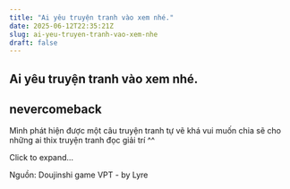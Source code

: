 ```yaml
---
title: "Ai yêu truyện tranh vào xem nhé."
date: 2025-06-12T22:35:21Z
slug: ai-yeu-truyen-tranh-vao-xem-nhe
draft: false
---
```


## Ai yêu truyện tranh vào xem nhé.

## nevercomeback

Mình phát hiện được một câu truyện tranh tự vẽ khá vui muốn chia sẽ cho những ai thix truyện tranh đọc giải trí ^^




	
		
		


Click to expand...
	

Nguồn: Doujinshi game VPT - by Lyre
